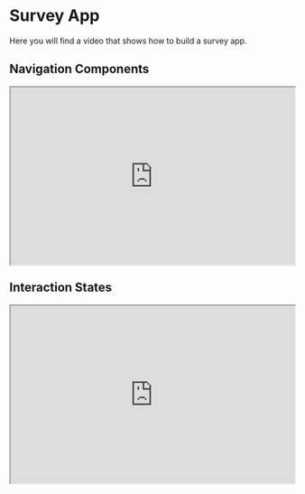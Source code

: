 # Survey App

Here you will find a video that shows how to build a survey app.

## Navigation Components

<div style="padding:62.5% 0 0 0;position:relative;"><iframe width="100%" height="100%" src="https://www.youtube.com/embed/ntKTCC7eEk0" style="position:absolute;top:0;left:0; frameborder="0" allow="accelerometer; autoplay; encrypted-media; gyroscope; picture-in-picture" allowfullscreen></iframe>
</iframe></div>

## Interaction States

<div style="padding:62.5% 0 0 0;position:relative;"><iframe width="100%" height="100%" src="https://www.youtube.com/embed/720U1pZqWJg" style="position:absolute;top:0;left:0; frameborder="0" allow="accelerometer; autoplay; encrypted-media; gyroscope; picture-in-picture" allowfullscreen></iframe>
</iframe></div>